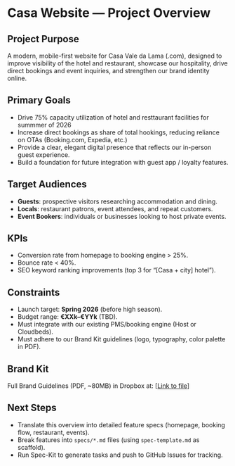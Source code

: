 # Casa Website — Project Overview

## Project Purpose
A modern, mobile-first website for Casa Vale da Lama (.com), designed to improve visibility of the hotel and restaurant, showcase our hospitality, drive direct bookings and event inquiries, and strengthen our brand identity online.

## Primary Goals
- Drive 75% capacity utilization of hotel and resttaurant facilities for summmer of 2026
- Increase direct bookings as share of total hookings, reducing reliance on OTAs (Booking.com, Expedia, etc.)
- Provide a clear, elegant digital presence that reflects our in-person guest experience.
- Build a foundation for future integration with guest app / loyalty features.

## Target Audiences
- **Guests**: prospective visitors researching accommodation and dining.
- **Locals**: restaurant patrons, event attendees, and repeat customers.
- **Event Bookers**: individuals or businesses looking to host private events.

## KPIs
- Conversion rate from homepage to booking engine > 25%.
- Bounce rate < 40%.
- SEO keyword ranking improvements (top 3 for “[Casa + city] hotel”).

## Constraints
- Launch target: **Spring 2026** (before high season).
- Budget range: **€XXk–€YYk** (TBD).
- Must integrate with our existing PMS/booking engine (Host or Cloudbeds).
- Must adhere to our Brand Kit guidelines (logo, typography, color palette in PDF).

## Brand Kit
Full Brand Guidelines (PDF, ~80MB) in Dropbox at: [[Link to file](https://www.dropbox.com/home/Casa%20Vale%20da%20Lama%20Branding)]


## Next Steps
- Translate this overview into detailed feature specs (homepage, booking flow, restaurant, events).
- Break features into `specs/*.md` files (using `spec-template.md` as scaffold).
- Run Spec-Kit to generate tasks and push to GitHub Issues for tracking.

